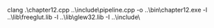 clang .\chapter12.cpp ..\include\pipeline.cpp -o ..\bin\chapter12.exe -l ..\lib\freeglut.lib -l ..\lib\glew32.lib  -I ..\include\